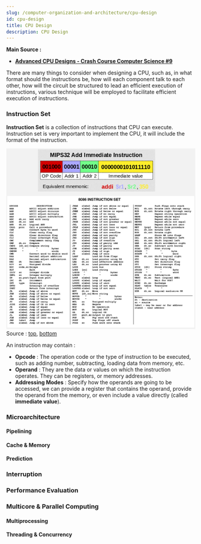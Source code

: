 ```yaml
---
slug: /computer-organization-and-architecture/cpu-design
id: cpu-design
title: CPU Design
description: CPU Design
---
```


**Main Source :**

- **[Advanced CPU Designs - Crash Course Computer Science #9](https://youtu.be/rtAlC5J1U40?si=wae6I4lznG73wuzx)**

There are many things to consider when designing a CPU, such as, in what format should the instructions be, how will each component talk to each other, how will the circuit be structured to lead an efficient execution of instructions, various technique will be employed to facilitate efficient execution of instructions.

### Instruction Set

**Instruction Set** is a collection of instructions that CPU can execute. Instruction set is very important to implement the CPU, it will include the format of the instruction.

![Instruction set](./instruction-set.png)
Source : [top](https://en.wikipedia.org/wiki/Instruction_set_architecture), [bottom](http://mayurkalablogs.blogspot.com/2012/02/8086-instruction-set.html)

An instruction may contain :

- **Opcode** : The operation code or the type of instruction to be executed, such as adding number, subtracting, loading data from memory, etc.
- **Operand** : They are the data or values on which the instruction operates. They can be registers, or memory addresses.
- **Addressing Modes** : Specify how the operands are going to be accessed, we can provide a register that contains the operand, provide the operand from the memory, or even include a value directly (called **immediate value**).

### Microarchitecture

#### Pipelining

#### Cache & Memory

#### Prediction

### Interruption

### Performance Evaluation

### Multicore & Parallel Computing

#### Multiprocessing

#### Threading & Concurrency
